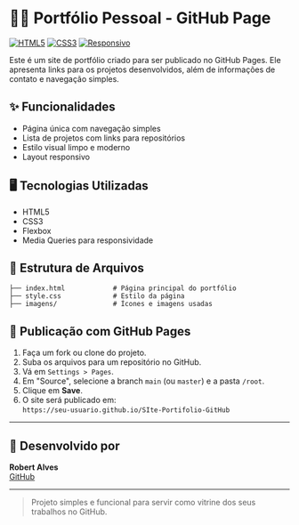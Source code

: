 
# 🧑‍💻 Portfólio Pessoal - GitHub Page

[![HTML5](https://img.shields.io/badge/HTML5-E34F26?style=for-the-badge&logo=html5&logoColor=white)](https://developer.mozilla.org/pt-BR/docs/Web/HTML)
[![CSS3](https://img.shields.io/badge/CSS3-1572B6?style=for-the-badge&logo=css3&logoColor=white)](https://developer.mozilla.org/pt-BR/docs/Web/CSS)
[![Responsivo](https://img.shields.io/badge/RESPONSIVO-SIM-22d4fd?style=for-the-badge)](#)

Este é um site de portfólio criado para ser publicado no GitHub Pages. Ele apresenta links para os projetos desenvolvidos, além de informações de contato e navegação simples.

## ✨ Funcionalidades

- Página única com navegação simples
- Lista de projetos com links para repositórios
- Estilo visual limpo e moderno
- Layout responsivo

## 🖥️ Tecnologias Utilizadas

- HTML5
- CSS3
- Flexbox
- Media Queries para responsividade

## 📁 Estrutura de Arquivos

```
├── index.html            # Página principal do portfólio
├── style.css             # Estilo da página
├── imagens/              # Ícones e imagens usadas
```

## 🚀 Publicação com GitHub Pages

1. Faça um fork ou clone do projeto.
2. Suba os arquivos para um repositório no GitHub.
3. Vá em `Settings > Pages`.
4. Em "Source", selecione a branch `main` (ou `master`) e a pasta `/root`.
5. Clique em **Save**.
6. O site será publicado em:  
   `https://seu-usuario.github.io/SIte-Portifolio-GitHub`

---

## 👤 Desenvolvido por

**Robert Alves**  
[GitHub](https://github.com/RobertSilvaAlves)

---

> Projeto simples e funcional para servir como vitrine dos seus trabalhos no GitHub.

